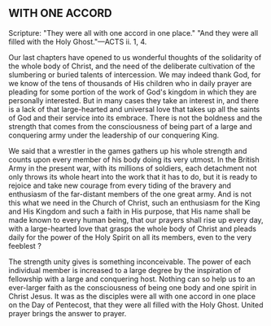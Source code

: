 ## WITH ONE ACCORD ##

Scripture: "They were all with one accord in one place." "And they were all filled with the Holy Ghost."—ACTS ii. 1, 4.



Our last chapters have opened to us wonderful thoughts of the solidarity of the whole body of Christ, and the need of the deliberate cultivation of the slumbering or buried talents of intercession. We may indeed thank God, for we know of the tens of thousands of His children who in daily prayer are pleading for some portion of the work of God's kingdom in which they are personally interested. But in many cases they take an interest in, and there is a lack of that large-hearted and universal love that takes up all the saints of God and their service into its embrace. There is not the boldness and the strength that comes from the consciousness of being part of a large and conquering army under the leadership of our conquering King.



We said that a wrestler in the games gathers up his whole strength and counts upon every member of his body doing its very utmost. In the British Army in the present war, with its millions of soldiers, each detachment not only throws its whole heart into the work that it has to do, but it is ready to rejoice and take new courage from every tiding of the bravery and enthusiasm of the far-distant members of the one great army. And is not this what we need in the Church of Christ, such an enthusiasm for the King and His Kingdom and such a faith in His purpose, that His name shall be made known to every human being, that our prayers shall rise up every day, with a large-hearted love that grasps the whole body of Christ and pleads daily for the power of the Holy Spirit on all its members, even to the very feeblest ?



The strength unity gives is something inconceivable. The power of each individual member is increased to a large degree by the inspiration of fellowship with a large and conquering host. Nothing can so help us to an ever-larger faith as the consciousness of being one body and one spirit in Christ Jesus. It was as the disciples were all with one accord in one place on the Day of Pentecost, that they were all filled with the Holy Ghost. United prayer brings the answer to prayer.

